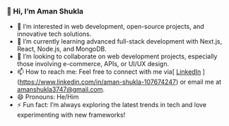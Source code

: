 ### 👋 Hi, I’m Aman Shukla 

- 👀 I’m interested in web development, open-source projects, and innovative tech solutions.
- 🌱 I’m currently learning advanced full-stack development with Next.js, React, Node.js, and MongoDB.
- 💞️ I’m looking to collaborate on web development projects, especially those involving e-commerce, APIs, or UI/UX design.
- 📫 How to reach me: Feel free to connect with me via[ [LinkedIn](https://www.linkedin.com/) ](https://www.linkedin.com/in/aman-shukla-107674247) or email me at amanshukla3747@gmail.com.
- 😄 Pronouns: He/Him
- ⚡ Fun fact: I’m always exploring the latest trends in tech and love experimenting with new frameworks!
